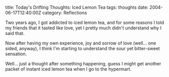 title: Today's Drifting Thoughts: Iced Lemon Tea
tags: thoughts
date: 2004-06-17T12:40:00Z
category: Reflections

Two years ago, I got addicted to iced lemon tea, and for some reasons I told my friends that it tasted like love, yet I pretty much didn't understand why I said that.

Now after having my own experience, joy and sorrow of love (well… one sided, anyway), I think I'm starting to understand the sour yet bitter-sweet sensation.

Well… just a thought after something happening, guess I might get another packet of instant iced lemon tea when I go to the hypermart.

